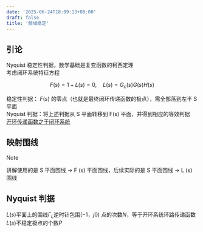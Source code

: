 ```yaml
---
date: '2025-06-24T18:09:13+08:00'
draft: false
title: '频域稳定'
---
```


## 引论

Nyquist 稳定性判据，数学基础是复变函数的柯西定理  
考虑闭环系统特征方程  

$$
F(s){=}1{+}L(s){=}0,\quad L(s){=}G_c(s)G(s)H(s)
$$

稳定性判据： $F(s)$ 的零点（也就是最终闭环传递函数的极点），需全部落到左半 S 平面  
Nyquist 判据：将上述判据从 S 平面转移到 F(s) 平面，并得到相应的等效判据  
[开环传递函数之于闭环系统](https://www.zhihu.com/question/21879691)  

## 映射围线  

> [!note] 
> 讲解使用的是 S 平面围线 → F (s) 平面围线，后续实际的是 S 平面围线 → L (s) 围线  

## Nyquist 判据  

$L(s)$平面上的围线$\Gamma_{L}$逆时针包围$(-1，j0)$ 点的次数$N$，等于开环系统环路传递函数$L(s)$不稳定极点的个数$P$  
